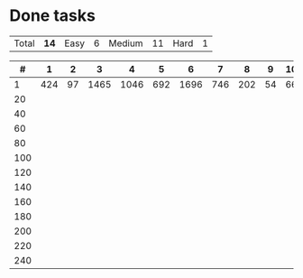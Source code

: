 # Done tasks

<!-- <style>
    .easy {background: #00cc00;}
    .medium {background: #cccc00;}
    .hard {background: #ff0000;}
    td:nth-child(1) {font-weight: bold;}
    td {text-align: center;}
</style>-->

<table>
    <tr>
        <td>Total</td>
        <td><strong>14</strong></td>
        <td>Easy</td>
        <td class="easy">6</td>
        <td>Medium</td>
        <td class="medium">11</td>
        <td>Hard</td>
        <td class="hard">1</td>
    </tr>
</table>

<table>
    <tr>
        <th>#</th>
        <th>1</th>
        <th>2</th>
        <th>3</th>
        <th>4</th>
        <th>5</th>
        <th>6</th>
        <th>7</th>
        <th>8</th>
        <th>9</th>
        <th>10</th>
        <th>11</th>
        <th>12</th>
        <th>13</th>
        <th>14</th>
        <th>15</th>
        <th>16</th>
        <th>17</th>
        <th>18</th>
        <th>19</th>
        <th>20</th>
    </tr>
    <tbody>
        <tr> <!-- row 1-->
            <td>1</td>
            <td class="medium">424</td> <!--col 1-->
            <td class="medium">97</td> <!--col 2-->
            <td class="medium">1465</td> <!--col 3-->
            <td class="easy">1046</td> <!--col 4-->
            <td class="medium">692</td> <!--col 5-->
            <td class="medium">1696</td> <!--col 6-->
            <td class="easy">746</td> <!--col 7-->
            <td class="easy">202</td> <!--col 8-->
            <td class="medium">54</td> <!--col 9-->
            <td class="easy">66</td> <!--col 10-->
            <td class="easy">268</td> <!--col 11-->
            <td class="medium">128</td> <!--col 12-->
            <td class="medium">473</td> <!--col 13-->
            <td class="medium">199</td> <!--col 14-->
            <td class="easy">2341</td> <!--col 15-->
            <td class="medium">2342</td> <!--col 16-->
            <td class="medium">2343</td> <!--col 17-->
            <td class="hard"></td> <!--col 18-->
            <td></td> <!--col 19-->
            <td></td> <!--col 20-->
        </tr>
        <tr> <!-- row 2-->
            <td>20</td>
            <td class=""></td> <!--col 1-->
            <td class=""></td> <!--col 2-->
            <td class=""></td> <!--col 3-->
            <td class=""></td> <!--col 4-->
            <td class=""></td> <!--col 5-->
            <td class=""></td> <!--col 6-->
            <td class=""></td> <!--col 7-->
            <td class=""></td> <!--col 8-->
            <td class=""></td> <!--col 9-->
            <td class=""></td> <!--col 10-->
            <td class=""></td> <!--col 11-->
            <td class=""></td> <!--col 12-->
            <td class=""></td> <!--col 13-->
            <td class=""></td> <!--col 14-->
            <td class=""></td> <!--col 15-->
            <td class=""></td> <!--col 16-->
            <td class=""></td> <!--col 17-->
            <td class=""></td> <!--col 18-->
            <td class=""></td> <!--col 19-->
            <td class=""></td> <!--col 20-->
        </tr>
        <tr> <!-- row 3-->
            <td>40</td>
            <td class=""></td> <!--col 1-->
            <td class=""></td> <!--col 2-->
            <td class=""></td> <!--col 3-->
            <td class=""></td> <!--col 4-->
            <td class=""></td> <!--col 5-->
            <td class=""></td> <!--col 6-->
            <td class=""></td> <!--col 7-->
            <td class=""></td> <!--col 8-->
            <td class=""></td> <!--col 9-->
            <td class=""></td> <!--col 10-->
            <td class=""></td> <!--col 11-->
            <td class=""></td> <!--col 12-->
            <td class=""></td> <!--col 13-->
            <td class=""></td> <!--col 14-->
            <td class=""></td> <!--col 15-->
            <td class=""></td> <!--col 16-->
            <td class=""></td> <!--col 17-->
            <td class=""></td> <!--col 18-->
            <td class=""></td> <!--col 19-->
            <td class=""></td> <!--col 20-->
        </tr>
        <tr> <!-- row 4-->
            <td>60</td>
            <td class=""></td> <!--col 1-->
            <td class=""></td> <!--col 2-->
            <td class=""></td> <!--col 3-->
            <td class=""></td> <!--col 4-->
            <td class=""></td> <!--col 5-->
            <td class=""></td> <!--col 6-->
            <td class=""></td> <!--col 7-->
            <td class=""></td> <!--col 8-->
            <td class=""></td> <!--col 9-->
            <td class=""></td> <!--col 10-->
            <td class=""></td> <!--col 11-->
            <td class=""></td> <!--col 12-->
            <td class=""></td> <!--col 13-->
            <td class=""></td> <!--col 14-->
            <td class=""></td> <!--col 15-->
            <td class=""></td> <!--col 16-->
            <td class=""></td> <!--col 17-->
            <td class=""></td> <!--col 18-->
            <td class=""></td> <!--col 19-->
            <td class=""></td> <!--col 20-->
        </tr>
        <tr> <!-- row 5-->
            <td>80</td>
            <td class=""></td> <!--col 1-->
            <td class=""></td> <!--col 2-->
            <td class=""></td> <!--col 3-->
            <td class=""></td> <!--col 4-->
            <td class=""></td> <!--col 5-->
            <td class=""></td> <!--col 6-->
            <td class=""></td> <!--col 7-->
            <td class=""></td> <!--col 8-->
            <td class=""></td> <!--col 9-->
            <td class=""></td> <!--col 10-->
            <td class=""></td> <!--col 11-->
            <td class=""></td> <!--col 12-->
            <td class=""></td> <!--col 13-->
            <td class=""></td> <!--col 14-->
            <td class=""></td> <!--col 15-->
            <td class=""></td> <!--col 16-->
            <td class=""></td> <!--col 17-->
            <td class=""></td> <!--col 18-->
            <td class=""></td> <!--col 19-->
            <td class=""></td> <!--col 20-->
        </tr>
        <tr> <!-- row 6-->
            <td>100</td>
            <td class=""></td> <!--col 1-->
            <td class=""></td> <!--col 2-->
            <td class=""></td> <!--col 3-->
            <td class=""></td> <!--col 4-->
            <td class=""></td> <!--col 5-->
            <td class=""></td> <!--col 6-->
            <td class=""></td> <!--col 7-->
            <td class=""></td> <!--col 8-->
            <td class=""></td> <!--col 9-->
            <td class=""></td> <!--col 10-->
            <td class=""></td> <!--col 11-->
            <td class=""></td> <!--col 12-->
            <td class=""></td> <!--col 13-->
            <td class=""></td> <!--col 14-->
            <td class=""></td> <!--col 15-->
            <td class=""></td> <!--col 16-->
            <td class=""></td> <!--col 17-->
            <td class=""></td> <!--col 18-->
            <td class=""></td> <!--col 19-->
            <td class=""></td> <!--col 20-->
        </tr>
        <tr> <!-- row 7-->
            <td>120</td>
            <td class=""></td> <!--col 1-->
            <td class=""></td> <!--col 2-->
            <td class=""></td> <!--col 3-->
            <td class=""></td> <!--col 4-->
            <td class=""></td> <!--col 5-->
            <td class=""></td> <!--col 6-->
            <td class=""></td> <!--col 7-->
            <td class=""></td> <!--col 8-->
            <td class=""></td> <!--col 9-->
            <td class=""></td> <!--col 10-->
            <td class=""></td> <!--col 11-->
            <td class=""></td> <!--col 12-->
            <td class=""></td> <!--col 13-->
            <td class=""></td> <!--col 14-->
            <td class=""></td> <!--col 15-->
            <td class=""></td> <!--col 16-->
            <td class=""></td> <!--col 17-->
            <td class=""></td> <!--col 18-->
            <td class=""></td> <!--col 19-->
            <td class=""></td> <!--col 20-->
        </tr>
        <tr> <!-- row 8-->
            <td>140</td>
            <td class=""></td> <!--col 1-->
            <td class=""></td> <!--col 2-->
            <td class=""></td> <!--col 3-->
            <td class=""></td> <!--col 4-->
            <td class=""></td> <!--col 5-->
            <td class=""></td> <!--col 6-->
            <td class=""></td> <!--col 7-->
            <td class=""></td> <!--col 8-->
            <td class=""></td> <!--col 9-->
            <td class=""></td> <!--col 10-->
            <td class=""></td> <!--col 11-->
            <td class=""></td> <!--col 12-->
            <td class=""></td> <!--col 13-->
            <td class=""></td> <!--col 14-->
            <td class=""></td> <!--col 15-->
            <td class=""></td> <!--col 16-->
            <td class=""></td> <!--col 17-->
            <td class=""></td> <!--col 18-->
            <td class=""></td> <!--col 19-->
            <td class=""></td> <!--col 20-->
        </tr>
        <tr> <!-- row 9-->
            <td>160</td>
            <td class=""></td> <!--col 1-->
            <td class=""></td> <!--col 2-->
            <td class=""></td> <!--col 3-->
            <td class=""></td> <!--col 4-->
            <td class=""></td> <!--col 5-->
            <td class=""></td> <!--col 6-->
            <td class=""></td> <!--col 7-->
            <td class=""></td> <!--col 8-->
            <td class=""></td> <!--col 9-->
            <td class=""></td> <!--col 10-->
            <td class=""></td> <!--col 11-->
            <td class=""></td> <!--col 12-->
            <td class=""></td> <!--col 13-->
            <td class=""></td> <!--col 14-->
            <td class=""></td> <!--col 15-->
            <td class=""></td> <!--col 16-->
            <td class=""></td> <!--col 17-->
            <td class=""></td> <!--col 18-->
            <td class=""></td> <!--col 19-->
            <td class=""></td> <!--col 20-->
        </tr>
        <tr> <!-- row 10-->
            <td>180</td>
            <td class=""></td> <!--col 1-->
            <td class=""></td> <!--col 2-->
            <td class=""></td> <!--col 3-->
            <td class=""></td> <!--col 4-->
            <td class=""></td> <!--col 5-->
            <td class=""></td> <!--col 6-->
            <td class=""></td> <!--col 7-->
            <td class=""></td> <!--col 8-->
            <td class=""></td> <!--col 9-->
            <td class=""></td> <!--col 10-->
            <td class=""></td> <!--col 11-->
            <td class=""></td> <!--col 12-->
            <td class=""></td> <!--col 13-->
            <td class=""></td> <!--col 14-->
            <td class=""></td> <!--col 15-->
            <td class=""></td> <!--col 16-->
            <td class=""></td> <!--col 17-->
            <td class=""></td> <!--col 18-->
            <td class=""></td> <!--col 19-->
            <td class=""></td> <!--col 20-->
        </tr>
        <tr> <!-- row 11-->
            <td>200</td>
            <td class=""></td> <!--col 1-->
            <td class=""></td> <!--col 2-->
            <td class=""></td> <!--col 3-->
            <td class=""></td> <!--col 4-->
            <td class=""></td> <!--col 5-->
            <td class=""></td> <!--col 6-->
            <td class=""></td> <!--col 7-->
            <td class=""></td> <!--col 8-->
            <td class=""></td> <!--col 9-->
            <td class=""></td> <!--col 10-->
            <td class=""></td> <!--col 11-->
            <td class=""></td> <!--col 12-->
            <td class=""></td> <!--col 13-->
            <td class=""></td> <!--col 14-->
            <td class=""></td> <!--col 15-->
            <td class=""></td> <!--col 16-->
            <td class=""></td> <!--col 17-->
            <td class=""></td> <!--col 18-->
            <td class=""></td> <!--col 19-->
            <td class=""></td> <!--col 20-->
        </tr>
        <tr> <!-- row 12-->
            <td>220</td>
            <td class=""></td> <!--col 1-->
            <td class=""></td> <!--col 2-->
            <td class=""></td> <!--col 3-->
            <td class=""></td> <!--col 4-->
            <td class=""></td> <!--col 5-->
            <td class=""></td> <!--col 6-->
            <td class=""></td> <!--col 7-->
            <td class=""></td> <!--col 8-->
            <td class=""></td> <!--col 9-->
            <td class=""></td> <!--col 10-->
            <td class=""></td> <!--col 11-->
            <td class=""></td> <!--col 12-->
            <td class=""></td> <!--col 13-->
            <td class=""></td> <!--col 14-->
            <td class=""></td> <!--col 15-->
            <td class=""></td> <!--col 16-->
            <td class=""></td> <!--col 17-->
            <td class=""></td> <!--col 18-->
            <td class=""></td> <!--col 19-->
            <td class=""></td> <!--col 20-->
        </tr>
        <tr> <!-- row 12-->
            <td>240</td>
            <td class=""></td> <!--col 1-->
            <td class=""></td> <!--col 2-->
            <td class=""></td> <!--col 3-->
            <td class=""></td> <!--col 4-->
            <td class=""></td> <!--col 5-->
            <td class=""></td> <!--col 6-->
            <td class=""></td> <!--col 7-->
            <td class=""></td> <!--col 8-->
            <td class=""></td> <!--col 9-->
            <td class=""></td> <!--col 10-->
            <td class=""></td> <!--col 11-->
            <td class=""></td> <!--col 12-->
            <td class=""></td> <!--col 13-->
            <td class=""></td> <!--col 14-->
            <td class=""></td> <!--col 15-->
            <td class=""></td> <!--col 16-->
            <td class=""></td> <!--col 17-->
            <td class=""></td> <!--col 18-->
            <td class=""></td> <!--col 19-->
            <td class=""></td> <!--col 20-->
        </tr>
    </tbody>
</table>
